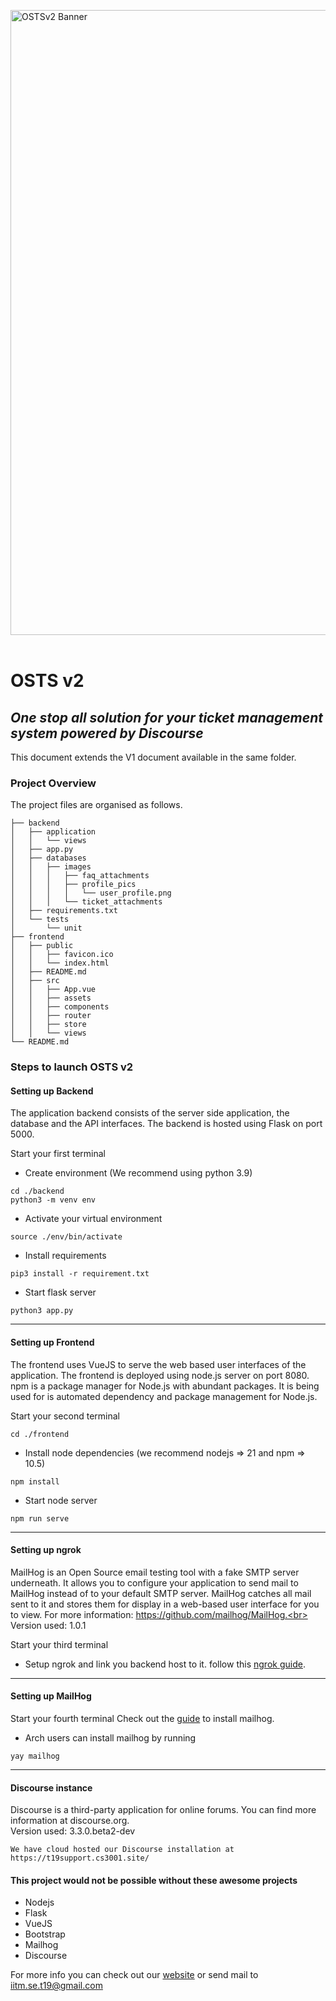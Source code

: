 <img src="https://t19support.cs3001.site/uploads/default/original/1X/f719977fccd33f17ce6067ffcb09357b17fe84db.png" alt="OSTSv2 Banner" width="1000"/><br><br>

# OSTS v2

## _One stop all solution for your ticket management system powered by Discourse_

This document extends the V1 document available in the same folder.

### Project Overview
The project files are organised as follows.
```
├── backend
│   ├── application
│   │   └── views
│   ├── app.py
│   ├── databases
│   │   ├── images
│   │   │   ├── faq_attachments
│   │   │   ├── profile_pics
│   │   │   │   └── user_profile.png
│   │   │   └── ticket_attachments
│   ├── requirements.txt
│   └── tests
│       └── unit
├── frontend
│   ├── public
│   │   ├── favicon.ico
│   │   └── index.html
│   ├── README.md
│   ├── src
│   │   ├── App.vue
│   │   ├── assets
│   │   ├── components
│   │   ├── router
│   │   ├── store
│   │   └── views
└── README.md
```

### Steps to launch OSTS v2

#### Setting up Backend 
The application backend consists of the server side application, the database and the API interfaces. The backend is hosted using Flask on port 5000.

Start your first terminal
- Create environment (We recommend using python 3.9)
```
cd ./backend
python3 -m venv env
```
- Activate your virtual environment
```
source ./env/bin/activate
```
- Install requirements
```
pip3 install -r requirement.txt
```
- Start flask server
```
python3 app.py
```
---

#### Setting up Frontend
The frontend uses VueJS to serve the web based user interfaces of the application. The frontend is deployed using node.js server on port 8080. npm is a package manager for Node.js with abundant packages. It is being used for is automated dependency and package management for Node.js. 

Start your second terminal
```
cd ./frontend
```
- Install node dependencies (we recommend nodejs => 21 and npm => 10.5)
```
npm install
```
- Start node server
```
npm run serve
```
---
#### Setting up ngrok 
MailHog is an Open Source email testing tool with a fake SMTP server underneath. It allows you to configure your application to send mail to MailHog instead of to your default SMTP server. MailHog catches all mail sent to it and stores them for display in a web-based user interface for you to view. For more information: https://github.com/mailhog/MailHog.<br>
Version used: 1.0.1

Start your third terminal
- Setup ngrok and link you backend host to it. follow this [ngrok guide](https://ngrok.com/docs/).
---
#### Setting up MailHog
Start your fourth terminal
Check out the [guide](https://github.com/mailhog/MailHog) to install mailhog.
- Arch users can install mailhog by running
```
yay mailhog
```
---
#### Discourse instance

Discourse is a third-party application for online forums. You can find more information at discourse.org.<br>
Version used: 3.3.0.beta2-dev
```
We have cloud hosted our Discourse installation at 
https://t19support.cs3001.site/
```
#### This project would not be possible without these awesome projects
- Nodejs
- Flask
- VueJS
- Bootstrap
- Mailhog
- Discourse

For more info you can check out our [website](https://sites.google.com/ds.study.iitm.ac.in/se-t19/osts-v2) or send mail to iitm.se.t19@gmail.com

